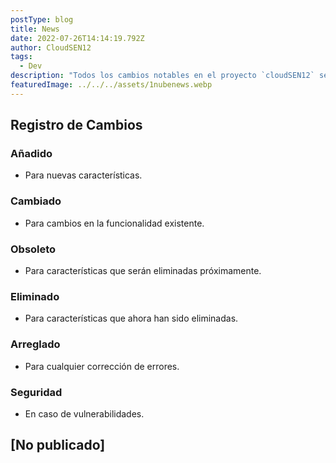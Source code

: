 ```yaml
---
postType: blog
title: News 
date: 2022-07-26T14:14:19.792Z
author: CloudSEN12
tags:
  - Dev
description: "Todos los cambios notables en el proyecto `cloudSEN12` se documentarán en este archivo. El formato está basado en Keep a Changelog - https://keepachangelog.com/en/1.0.0/, y este proyecto se adhiere a la Versionado Semántico - https://semver.org/spec/v2.0.0.html."
featuredImage: ../../../assets/1nubenews.webp
---
```



## Registro de Cambios

### Añadido
- Para nuevas características.

### Cambiado
- Para cambios en la funcionalidad existente.

### Obsoleto
- Para características que serán eliminadas próximamente.

### Eliminado
- Para características que ahora han sido eliminadas.

### Arreglado
- Para cualquier corrección de errores.

### Seguridad
- En caso de vulnerabilidades.

## [No publicado]
